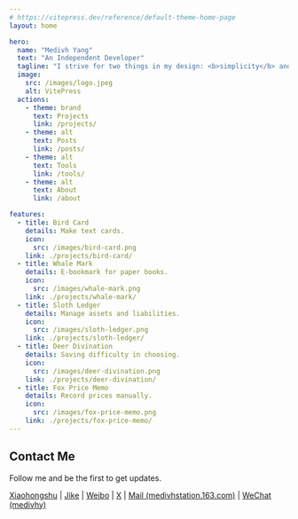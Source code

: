 ```yaml
---
# https://vitepress.dev/reference/default-theme-home-page
layout: home

hero:
  name: "Medivh Yang"
  text: "An Independent Developer"
  tagline: "I strive for two things in my design: <b>simplicity</b> and <b>clarity</b>. Great design comes from these two things."
  image:
    src: /images/logo.jpeg
    alt: VitePress
  actions:
    - theme: brand
      text: Projects
      link: /projects/
    - theme: alt
      text: Posts
      link: /posts/
    - theme: alt
      text: Tools
      link: /tools/
    - theme: alt
      text: About
      link: /about

features:
  - title: Bird Card
    details: Make text cards.
    icon:
      src: /images/bird-card.png
    link: ./projects/bird-card/
  - title: Whale Mark
    details: E-bookmark for paper books.
    icon:
      src: /images/whale-mark.png
    link: ./projects/whale-mark/
  - title: Sloth Ledger
    details: Manage assets and liabilities.
    icon:
      src: /images/sloth-ledger.png
    link: ./projects/sloth-ledger/
  - title: Deer Divination
    details: Saving difficulty in choosing.
    icon:
      src: /images/deer-divination.png
    link: ./projects/deer-divination/
  - title: Fox Price Memo
    details: Record prices manually.
    icon:
      src: /images/fox-price-memo.png
    link: ./projects/fox-price-memo/
---
```


## Contact Me

Follow me and be the first to get updates.

[Xiaohongshu](https://www.xiaohongshu.com/user/profile/5814865a50c4b4285fa57160)
| [Jike](https://okjk.co/5zTJcS)
| [Weibo](https://weibo.com/medivhyang)
| [X](https://x.com/medivhyang)
| [Mail (medivhstation.163.com)](mailto:medivhstation.163.com)
| <a href='javascript:void(0); navigator.clipboard.writeText("medivhy"); alert("Copy Success.");'>WeChat (medivhy)</a>

<script language="javascript">
function copyToClipBoard(msg){
  window.clipboardData.setData("Text", msg);
  alert("Copy Success.");
}
</script>